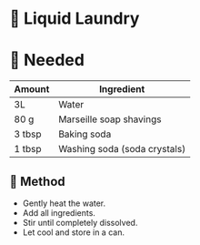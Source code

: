 # :basket: Liquid Laundry

# :spoon: Needed
Amount | Ingredient
-- | --
3L | Water
80 g | Marseille soap shavings
3 tbsp | Baking soda
1 tbsp | Washing soda (soda crystals)

## :notebook: Method
- Gently heat the water.
- Add all ingredients.
- Stir until completely dissolved.
- Let cool and store in a can.
